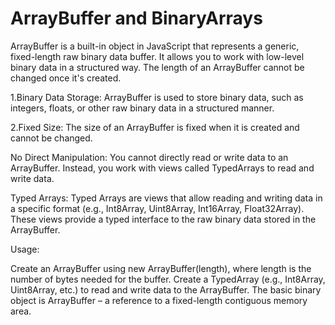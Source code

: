  # ArrayBuffer and BinaryArrays
ArrayBuffer is a built-in object in JavaScript that represents a generic, fixed-length raw binary data buffer. It allows you to work with low-level binary data in a structured way. The length of an ArrayBuffer cannot be changed once it's created.  

1.Binary Data Storage: ArrayBuffer is used to store binary data, such as integers, floats, or other raw binary data in a structured manner.

2.Fixed Size: The size of an ArrayBuffer is fixed when it is created and cannot be changed.

No Direct Manipulation: You cannot directly read or write data to an ArrayBuffer. Instead, you work with views called TypedArrays to read and write data.

Typed Arrays: Typed Arrays are views that allow reading and writing data in a specific format (e.g., Int8Array, Uint8Array, Int16Array, Float32Array). These views provide a typed interface to the raw binary data stored in the ArrayBuffer.

Usage:

Create an ArrayBuffer using new ArrayBuffer(length), where length is the number of bytes needed for the buffer.
Create a TypedArray (e.g., Int8Array, Uint8Array, etc.) to read and write data to the ArrayBuffer.
The basic binary object is ArrayBuffer – a reference to a fixed-length contiguous memory area.